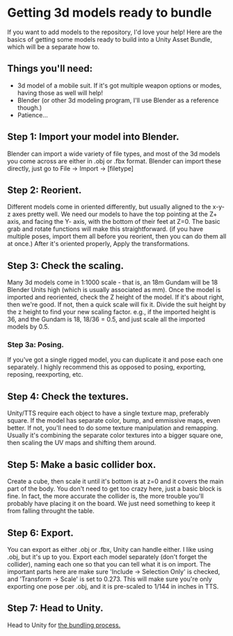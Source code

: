 # Getting 3d models ready to bundle

If you want to add models to the repository, I'd love your help!  Here are the basics of getting some models ready to build into a Unity Asset Bundle, which will be a separate how to.

## Things you'll need:
- 3d model of a mobile suit.  If it's got multiple weapon options or modes, having those as well will help!
- Blender (or other 3d modeling program, I'll use Blender as a reference though.)
- Patience...

## Step 1: Import your model into Blender.  
Blender can import a wide variety of file types, and most of the 3d models you come across are either in .obj or .fbx format.  Blender can import these directly, just go to File -> Import -> [filetype]

## Step 2: Reorient.
Different models come in oriented differently, but usually aligned to the x-y-z axes pretty well.  We need our models to have the top pointing at the Z+ axis, and facing the Y- axis, with the bottom of their feet at Z=0.  The basic grab and rotate functions will make this straightforward.  (if you have multiple poses, import them all before you reorient, then you can do them all at once.)  After it's oriented properly, Apply the transformations.

## Step 3: Check the scaling.
Many 3d models come in 1:1000 scale - that is, an 18m Gundam will be 18 Blender Units high (which is usually associated as mm).  Once the model is imported and reoriented, check the Z height of the model.  If it's about right, then we're good.  If not, then a quick scale will fix it.  Divide the suit height by the z height to find your new scaling factor.  e.g., if the imported height is 36, and the Gundam is 18, 18/36 = 0.5, and just scale all the imported models by 0.5.

### Step 3a: Posing.
If you've got a single rigged model, you can duplicate it and pose each one separately.  I highly recommend this as opposed to posing, exporting, reposing, reexporting, etc.

## Step 4: Check the textures.
Unity/TTS require each object to have a single texture map, preferably square.  If the model has separate color, bump, and emmissive maps, even better.  If not, you'll need to do some texture manipulation and remapping.  Usually it's combining the separate color textures into a bigger square one, then scaling the UV maps and shifting them around.  

## Step 5: Make a basic collider box.
Create a cube, then scale it until it's bottom is at z=0 and it covers the main part of the body.  You don't need to get too crazy here, just a basic block is fine.  In fact, the more accurate the collider is, the more trouble you'll probably have placing it on the board.  We just need something to keep it from falling throught the table.

## Step 6: Export.
You can export as either .obj or .fbx, Unity can handle either.  I like using .obj, but it's up to you.  Export each model separately (don't forget the collider), naming each one so that you can tell what it is on import.  The important parts here are make sure 'Include -> Selection Only' is checked, and 'Transform -> Scale' is set to 0.273.  This will make sure you're only exporting one pose per .obj, and it is pre-scaled to 1/144 in inches in TTS.

## Step 7: Head to Unity.
Head to Unity for [the bundling process.](https://github.com/ScornMandark/gundam-tts-assets/blob/main/contributing/Unity%20Asset%20Bundling.md)
